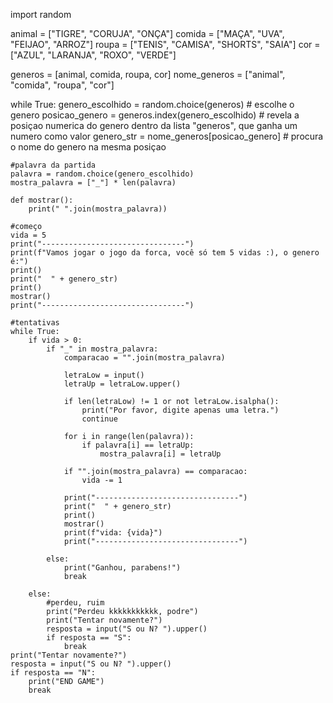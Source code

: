 import random

animal = ["TIGRE", "CORUJA", "ONÇA"]
comida = ["MAÇA", "UVA", "FEIJAO", "ARROZ"]
roupa = ["TENIS", "CAMISA", "SHORTS", "SAIA"]
cor = ["AZUL", "LARANJA", "ROXO", "VERDE"]


generos = [animal, comida, roupa, cor]
nome_generos = ["animal", "comida", "roupa", "cor"]

while True:
    genero_escolhido = random.choice(generos)  # escolhe o genero
    posicao_genero = generos.index(genero_escolhido)  # revela a posiçao numerica do genero dentro da lista "generos", que ganha um numero como valor
    genero_str = nome_generos[posicao_genero]  # procura o nome do genero na mesma posiçao


    #palavra da partida
    palavra = random.choice(genero_escolhido)  
    mostra_palavra = ["_"] * len(palavra)

    def mostrar():
        print(" ".join(mostra_palavra))

    #começo
    vida = 5
    print("--------------------------------")
    print(f"Vamos jogar o jogo da forca, você só tem 5 vidas :), o genero é:")
    print()
    print("  " + genero_str)
    print()
    mostrar()
    print("--------------------------------")

    #tentativas
    while True:
        if vida > 0:
            if "_" in mostra_palavra:
                comparacao = "".join(mostra_palavra)

                letraLow = input()
                letraUp = letraLow.upper()

                if len(letraLow) != 1 or not letraLow.isalpha():
                    print("Por favor, digite apenas uma letra.")
                    continue

                for i in range(len(palavra)):
                    if palavra[i] == letraUp:
                        mostra_palavra[i] = letraUp

                if "".join(mostra_palavra) == comparacao:
                    vida -= 1

                print("--------------------------------")
                print("  " + genero_str)
                print()
                mostrar()
                print(f"vida: {vida}")
                print("--------------------------------")

            else:
                print("Ganhou, parabens!")                
                break
                
        else:
            #perdeu, ruim
            print("Perdeu kkkkkkkkkkk, podre")   
            print("Tentar novamente?")
            resposta = input("S ou N? ").upper()
            if resposta == "S":
                break
    print("Tentar novamente?")       
    resposta = input("S ou N? ").upper()
    if resposta == "N":
        print("END GAME")
        break
